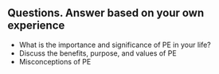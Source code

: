 ## Questions. Answer based on your own experience
- What is the importance and significance of PE in your life?
- Discuss the benefits, purpose, and values of PE
- Misconceptions of PE

